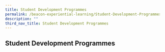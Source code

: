 ```yaml
---
title: Student Development Programmes
permalink: /beacon-experiential-learning/Student-Development-Programmes/sdp/
description: ""
third_nav_title: Student Development Programmes
---
```

## Student Development Programmes

